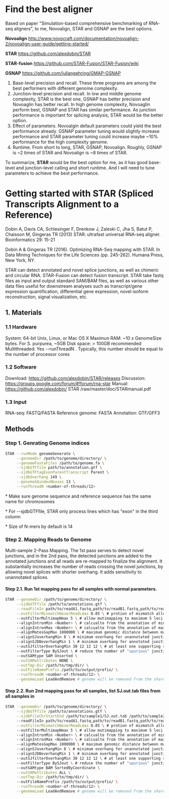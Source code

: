 # Find the best aligner

Based on paper "Simulation-based comprehensive benchmarking of RNA-seq aligners", to me, Novoalign, STAR and GSNAP are the best options. 

**Novoalign**
http://www.novocraft.com/documentation/novoalign-2/novoalign-user-guide/getting-started/

**STAR**
https://github.com/alexdobin/STAR

**STAR-fusion**
https://github.com/STAR-Fusion/STAR-Fusion/wiki

**GSNAP**
https://github.com/juliangehring/GMAP-GSNAP

1. Base-level precision and recall. These three programs are among the best performers with different genome complexity.
2. Junction-level precision and recall. In low and middle genome complexity, STAR is the best one, GSNAP has better precision and Novoaglin has better recall. In high genome complexity, Novoaglin perform best, GSNAP and STAR has similar performance. As junction performance is important for splicing analysis, STAR would be the better option.
3. Effect of parameters. Novoalgin default parameters could yield the best performance already. GSNAP parameter tuning would slightly increase performance and STAR parameter tuning could increase maybe ~10% performance for the high complexity genome. 
4. Runtime. From short to long, STAR, GSNAP, Novoalign. Roughly, GSNAP is ~2 times of STAR and Novoalign is ~8 times of STAR.

To summarize, **STAR** would be the best option for me, as it has good base-level and junction-level calling and short runtime. And I will need to tune parameters to achieve the best performance. 

# Getting started with STAR (Spliced Transcripts Alignment to a Reference)

Dobin A, Davis CA, Schlesinger F, Drenkow J, Zaleski C, Jha S, Batut P, Chaisson M, Gingeras TR (2013) STAR: ultrafast universal RNA-seq aligner. Bioinformatics 29: 15-21

Dobin A & Gingeras TR (2016). Optimizing RNA-Seq mapping with STAR. In Data Mining Techniques for the Life Sciences (pp. 245-262). Humana Press, New York, NY.

STAR can detect annotated and novel splice junctions, as well as chimeric and circular RNA. STAR-Fusion can detect fusion transcript. STAR take fastq files as input and output standard SAM/BAM files, as well as various other data files useful for downstream analyses such as transcript/gene expression quantification, differential gene expression, novel isoform reconstruction, signal visualization, etc. 

## 1. Materials
### 1.1 Hardware
System: 64-bit Unix, Linux, or Mac OS X
Maximun RAM: ~10 x GenomeSize bytes. For S. purpurea, ~5GB
Disk space: > 100GB recommended
Multithreaded: Yes --runThreadN <number-of-threads>. Typically, this number should be equal to the number of processor cores

### 1.2 Software
Download: https://github.com/alexdobin/STAR/releases
Discussion: https://groups.google.com/forum/#!forum/rna-star
Manual: https://github.com/alexdobin/ STAR /raw/master/doc/STARmanual.pdf

### 1.3 Input
RNA-seq: FASTQ/FASTA
Reference genome: FASTA
Annotation: GTF/GFF3

## Methods
### Step 1. Genrating Genome indices
```sh
STAR --runMode genomeGenerate \
     --genomeDir /path/to/genome/directory/ \
     --genomeFastaFiles /path/to/genome.fa \
     --sjdbGTFfile path/to/annotation.gtf \
     --sjdbGTFtagExonParentTranscript Parent \
     --sjdbOverhang 149 \
     --genomeSAindexNbases 13 \
     --runThreadN <number-of-threads/12>
```
\* Make sure genome sequence and reference sequence has the same name for chromosomes

\* For --sjdbGTFfile, STAR only process lines which has "exon" in the third column

\* Size of N-mers by default is 14

### Step 2. Mapping Reads to Genome
Multi-sample 2-Pass Mapping. The 1st pass serves to detect novel junctions, and in the 2nd pass, the detected junctions are added to the annotated junctions and all reads are re-mapped to finalize the alignment. It substantially increases the number of reads crossing the novel junctions, by allowing novel splices with shorter overhang. It adds sensitivity to unannotated splices. 
#### Step 2.1. Run 1st mapping pass for all samples with normal parameters.
```sh
STAR --genomeDir /path/to/genome/directory/ \
     --sjdbGTFfile /path/to/annotations.gtf \
     --readFileIn path/to/readA1.fastq,path/to/readB1.fastq,path/to/readC1.fastq... path/to/readA2.fastq,path/to/readB2.fastq,path/to/readC2.fastq... \
     --outFilterMismatchNoverReadLmax 0.05 \ # protion of mismatch allowed for the mapped reads
     --outFilterMultimapNmax 5 \ # allow mutimapping to maximum 5 loci
     --alignIntronMin <Number> \ # calcualte from the annotation of minimum intron size and use it as a guide for this parameter
     --alignIntronMax <Number> \ # calcualte from the annotation of maximum intron size and use it as a guide for this parameter
     --alignMatesGapMax 1000000 \ # maximum genomic distance between mates, need to be larger than --alignIntronMax
     --alignSJoverhangMin 8 \ # minimum overhang for unannotated junctions
     --alignSJDBoverhangMin 1 \ # minimum overhang for annotated junctions
     --outSJfilterOverhangMin 30 12 12 12 \ # at least one supporting read has a large enough overhang >= 15 for noncanonical and 8 for unannotated canonical motifs, default was 30 12 12 12
     --outFilterType BySJout \ # reduce the number of "spurious" junctions
     --outSAMtype SAM Unsorted \
     --outSAMattributes NONE \
     --outTmp-Dir /path/to/tmp/dir/ \
     --outFileNamePrefix /path/to/output/prefix/ \
     --runThreadN <number-of-threads/12> \
     --genomeLoad LoadAndRemove # genome will be removed from the shared memory once all STAR jobs using it exit
```

#### Step 2.2. Run 2nd mapping pass for all samples, list SJ.out.tab files from all samples in 
```sh
STAR --genomeDir /path/to/genome/directory/ \
     --sjdbGTFfile /path/to/annotations.gtf \
     --sjdbFileChrStartEnd /path/to/sample1/SJ.out.tab /path/to/sample2/SJ.out.tab ...
     --readFileIn path/to/readA1.fastq,path/to/readB1.fastq,path/to/readC1.fastq,... path/to/readA2.fastq,path/to/readB2.fastq,path/to/readC2.fastq,... \
     --outFilterMismatchNoverReadLmax 0.05 \ # protion of mismatch allowed for the mapped reads
     --outFilterMultimapNmax 5 \ # allow mutimapping to maximum 5 loci
     --alignIntronMin <Number> \ # calcualte from the annotation of minimum intron size and use it as a guide for this parameter
     --alignIntronMax <Number> \ # calcualte from the annotation of maximum intron size and use it as a guide for this parameter
     --alignMatesGapMax 1000000 \ # maximum genomic distance between mates, need to be larger than --alignIntronMax
     --alignSJoverhangMin 8 \ # minimum overhang for unannotated junctions
     --alignSJDBoverhangMin 1 \ # minimum overhang for annotated junctions
     --outSJfilterOverhangMin 30 12 12 12 \ # at least one supporting read has a large enough overhang >= 15 for noncanonical and 8 for unannotated canonical motifs, default was 30 12 12 12
     --outFilterType BySJout \ # reduce the number of "spurious" junctions
     --outSAMtype BAM SortedByCoordinate \
     --outSAMattributes ALL \
     --outTmp-Dir /path/to/tmp/dir/ \ 
     --outFileNamePrefix /path/to/output/prefix/ \
     --runThreadN <number-of-threads/12> \
     --genomeLoad LoadAndRemove # genome will be removed from the shared memory once all STAR jobs using it exit
```
